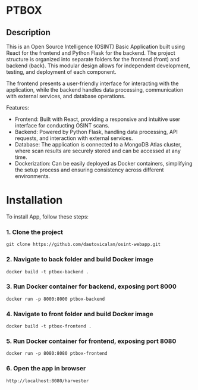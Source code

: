 # PTBOX

## Description

This is an Open Source Intelligence (OSINT) Basic Application built using React for the frontend and Python Flask for the backend. The project structure is organized into separate folders for the frontend (front) and backend (back). This modular design allows for independent development, testing, and deployment of each component.

The frontend presents a user-friendly interface for interacting with the application, while the backend handles data processing, communication with external services, and database operations.

Features:

- Frontend: Built with React, providing a responsive and intuitive user interface for conducting OSINT scans.
- Backend: Powered by Python Flask, handling data processing, API requests, and interaction with external services.
- Database: The application is connected to a MongoDB Atlas cluster, where scan results are securely stored and can be accessed at any time.
- Dockerization: Can be easily deployed as Docker containers, simplifying the setup process and ensuring consistency across different environments.

# Installation

To install App, follow these steps:

### 1. Clone the project

```console
git clone https://github.com/dautovicalan/osint-webapp.git
```

### 2. Navigate to back folder and build Docker image

```console
docker build -t ptbox-backend .
```

### 3. Run Docker container for backend, exposing port 8000

```console
docker run -p 8000:8000 ptbox-backend
```

### 4. Navigate to front folder and build Docker image

```console
docker build -t ptbox-frontend .
```

### 5. Run Docker container for frontend, exposing port 8080

```console
docker run -p 8080:8080 ptbox-frontend
```

### 6. Open the app in browser

```console
http://localhost:8080/harvester
```
